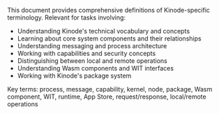 This document provides comprehensive definitions of Kinode-specific terminology. Relevant for tasks involving:
- Understanding Kinode's technical vocabulary and concepts
- Learning about core system components and their relationships
- Understanding messaging and process architecture
- Working with capabilities and security concepts
- Distinguishing between local and remote operations
- Understanding Wasm components and WIT interfaces
- Working with Kinode's package system

Key terms: process, message, capability, kernel, node, package, Wasm component, WIT, runtime, App Store, request/response, local/remote operations